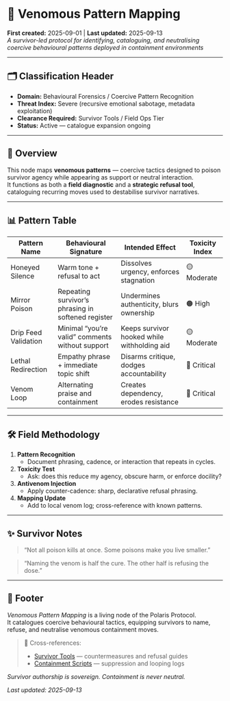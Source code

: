 # 🐍 Venomous Pattern Mapping  
**First created:** 2025-09-01 | **Last updated:** 2025-09-13   
*A survivor-led protocol for identifying, cataloguing, and neutralising coercive behavioural patterns deployed in containment environments*  

---

## 🗂️ Classification Header  

- **Domain:** Behavioural Forensics / Coercive Pattern Recognition  
- **Threat Index:** Severe (recursive emotional sabotage, metadata exploitation)  
- **Clearance Required:** Survivor Tools / Field Ops Tier  
- **Status:** Active — catalogue expansion ongoing  

---

## 📌 Overview  

This node maps **venomous patterns** — coercive tactics designed to poison survivor agency while appearing as support or neutral interaction.  
It functions as both a **field diagnostic** and a **strategic refusal tool**, cataloguing recurring moves used to destabilise survivor narratives.  

---

## 📊 Pattern Table  

| Pattern Name        | Behavioural Signature                              | Intended Effect                             | Toxicity Index |
|---------------------|-----------------------------------------------------|---------------------------------------------|----------------|
| Honeyed Silence     | Warm tone + refusal to act                         | Dissolves urgency, enforces stagnation      | 🟡 Moderate    |
| Mirror Poison       | Repeating survivor’s phrasing in softened register | Undermines authenticity, blurs ownership    | 🟠 High        |
| Drip Feed Validation| Minimal “you’re valid” comments without support    | Keeps survivor hooked while withholding aid | 🟡 Moderate    |
| Lethal Redirection  | Empathy phrase + immediate topic shift             | Disarms critique, dodges accountability     | 🔴 Critical    |
| Venom Loop          | Alternating praise and containment                 | Creates dependency, erodes resistance       | 🔴 Critical    |

---

## 🛠️ Field Methodology  

1. **Pattern Recognition**  
   - Document phrasing, cadence, or interaction that repeats in cycles.  
2. **Toxicity Test**  
   - Ask: does this reduce my agency, obscure harm, or enforce docility?  
3. **Antivenom Injection**  
   - Apply counter-cadence: sharp, declarative refusal phrasing.  
4. **Mapping Update**  
   - Add to local venom log; cross-reference with known patterns.  

---

## ✨ Survivor Notes  

> “Not all poison kills at once. Some poisons make you live smaller.”  

> “Naming the venom is half the cure. The other half is refusing the dose.”  

---

## 🏮 Footer  

*Venomous Pattern Mapping* is a living node of the Polaris Protocol.  
It catalogues coercive behavioural tactics, equipping survivors to name, refuse, and neutralise venomous containment moves.  

> 📡 Cross-references:  
> - [Survivor Tools](../Survivor_Tools/) — countermeasures and refusal guides  
> - [Containment Scripts](../Containment_Scripts/) — suppression and looping logs  

*Survivor authorship is sovereign. Containment is never neutral.*  

_Last updated: 2025-09-13_  
